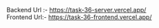 Backend Url :- https://task-36-server.vercel.app/
<br>
Frontend Url:- https://task-36-frontend.vercel.app/
